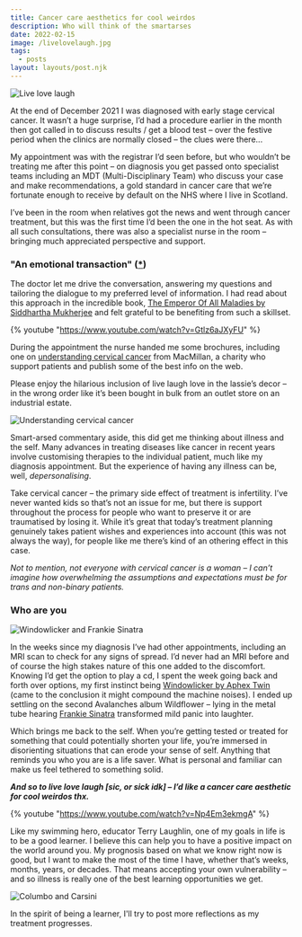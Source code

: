 ```yaml
---
title: Cancer care aesthetics for cool weirdos
description: Who will think of the smartarses
date: 2022-02-15
image: /livelovelaugh.jpg
tags:
  - posts
layout: layouts/post.njk
---
```


![Live love laugh](/livelovelaugh.jpg)

At the end of December 2021 I was diagnosed with early stage cervical cancer. It wasn’t a huge surprise, I’d had a procedure earlier in the month then got called in to discuss results / get a blood test – over the festive period when the clinics are normally closed – the clues were there...

My appointment was with the registrar I’d seen before, but who wouldn’t be treating me after this point – on diagnosis you get passed onto specialist teams including an MDT (Multi-Disciplinary Team) who discuss your case and make recommendations, a gold standard in cancer care that we’re fortunate enough to receive by default on the NHS where I live in Scotland. 

I’ve been in the room when relatives got the news and went through cancer treatment, but this was the first time I’d been the one in the hot seat. As with all such consultations, there was also a specialist nurse in the room – bringing much appreciated perspective and support.

### "An emotional transaction" ([*](https://www.zocalopublicsquare.org/2011/01/12/telling-the-story-of-cancer/events/the-takeaway/))

The doctor let me drive the conversation, answering my questions and tailoring the dialogue to my preferred level of information. I had read about this approach in the incredible book, [The Emperor Of All Maladies by Siddhartha Mukherjee](http://siddharthamukherjee.com/the-emperor-of-all-maladies/) and felt grateful to be benefiting from such a skillset.

{% youtube "https://www.youtube.com/watch?v=Gtlz6aJXyFU" %}

During the appointment the nurse handed me some brochures, including one on [understanding cervical cancer](https://www.macmillan.org.uk/cancer-information-and-support/stories-and-media/booklets/understanding-cervical-cancer) from MacMillan, a charity who support patients and publish some of the best info on the web. 

Please enjoy the hilarious inclusion of live laugh love in the lassie’s decor – in the wrong order like it’s been bought in bulk from an outlet store on an industrial estate.

![Understanding cervical cancer](/PXL_20220118_170405651~2.jpg)

Smart-arsed commentary aside, this did get me thinking about illness and the self. Many advances in treating diseases like cancer in recent years involve customising therapies to the individual patient, much like my diagnosis appointment. But the experience of having any illness can be, well, _depersonalising_. 

Take cervical cancer – the primary side effect of treatment is infertility. I’ve never wanted kids so that’s not an issue for me, but there is support throughout the process for people who want to preserve it or are traumatised by losing it. While it’s great that today’s treatment planning genuinely takes patient wishes and experiences into account (this was not always the way), for people like me there’s kind of an othering effect in this case. 

_Not to mention, not everyone with cervical cancer is a woman – I can’t imagine how overwhelming the assumptions and expectations must be for trans and non-binary patients._

### Who are you

![Windowlicker and Frankie Sinatra](/albums.jpg)

In the weeks since my diagnosis I’ve had other appointments, including an MRI scan to check for any signs of spread. I’d never had an MRI before and of course the high stakes nature of this one added to the discomfort. Knowing I’d get the option to play a cd, I spent the week going back and forth over options, my first instinct being [Windowlicker by Aphex Twin](https://www.youtube.com/watch?v=FATTzbm78cc) (came to the conclusion it might compound the machine noises). I ended up settling on the second Avalanches album Wildflower – lying in the metal tube hearing [Frankie Sinatra](https://www.youtube.com/watch?v=SjfspM5sDIA) transformed mild panic into laughter.

Which brings me back to the self. When you’re getting tested or treated for something that could potentially shorten your life, you’re immersed in disorienting situations that can erode your sense of self. Anything that reminds you who you are is a life saver. What is personal and familiar can make us feel tethered to something solid.

___And so to live love laugh [sic, or sick idk] – I’d like a cancer care aesthetic for cool weirdos thx.___

{% youtube "https://www.youtube.com/watch?v=Np4Em3ekmgA" %}

Like my swimming hero, educator Terry Laughlin, one of my goals in life is to be a good learner. I believe this can help you to have a positive impact on the world around you. My prognosis based on what we know right now is good, but I want to make the most of the time I have, whether that’s weeks, months, years, or decades. That means accepting your own vulnerability – and so illness is really one of the best learning opportunities we get.

![Columbo and Carsini](/columbo.jpg)

In the spirit of being a learner, I'll try to post more reflections as my treatment progresses.
